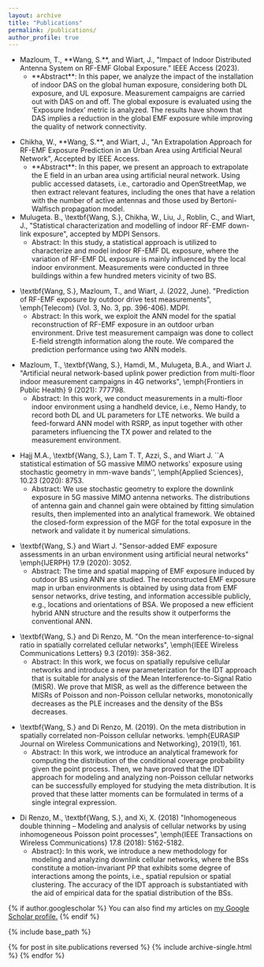 ```yaml
---
layout: archive
title: "Publications"
permalink: /publications/
author_profile: true
---
```


<ul>
  <li>Mazloum, T., **Wang, S.**, and Wiart, J., "Impact of Indoor Distributed Antenna System on RF-EMF Global Exposure." IEEE Access (2023).
    <ul><li>**Abstract**: In this paper, we analyze the impact of the installation of indoor DAS on the global human exposure, considering both DL exposure, and UL exposure. Measurement campaigns are carried out with DAS on and off. The global exposure is evaluated using the ‘Exposure Index’ metric is analyzed. The results have shown that DAS implies a reduction in the global EMF exposure while improving the quality of network connectivity.</li></ul>
  </li>
  
  <newline>  <newline>
  <li>Chikha, W., **Wang, S.**, and Wiart, J., "An Extrapolation Approach for RF-EMF Exposure Prediction in an Urban Area using Artificial Neural Network", Accepted by IEEE Access.
    <ul><li>**Abstract**: In this paper, we present an approach to extrapolate the E field in an urban area using artificial neural network. Using public accessed datasets, i.e., cartoradio and OpenStreetMap, we then extract relevant features, including the ones that have a relation with the number of active antennas and those used by Bertoni-Walfisch propagation model.</li></ul>
  </li>
  <newline>  <newline>

  <li>Mulugeta. B., \textbf{Wang, S.}, Chikha, W., Liu, J., Roblin, C., and Wiart, J., "Statistical characterization and modelling of indoor RF-EMF down-link exposure", accepted by MDPI Sensors.
    <ul><li>Abstract: In this study, a statistical approach is utilized to characterize and model indoor RF-EMF DL exposure, where the variation of RF-EMF DL exposure is mainly influenced by the local indoor environment. Measurements were conducted in three buildings within a few hundred meters vicinity of two BS.</li></ul>
  </li>

  <newline>  <newline>
  <li>\textbf{Wang, S.}, Mazloum, T., and Wiart, J. (2022, June). "Prediction of RF-EMF exposure by outdoor drive test measurements", \emph{Telecom} (Vol. 3, No. 3, pp. 396-406). MDPI.
    <ul><li>Abstract: In this work, we exploit the ANN model for the spatial reconstruction of RF-EMF exposure in an outdoor urban environment. Drive test measurement campaign was done to collect E-field strength information along the route. We compared the prediction performance using two ANN models.</li></ul>
  </li>

  <newline>  <newline>
  <li>Mazloum, T., \textbf{Wang, S.}, Hamdi, M., Mulugeta, B.A., and Wiart J. "Artificial neural network-based uplink power prediction from multi-floor indoor measurement campaigns in 4G networks", \emph{Frontiers in Public Health} 9 (2021): 777798.
    <ul><li>Abstract: In this work, we conduct measurements in a multi-floor indoor environment using a handheld device, i.e., Nemo Handy, to record both DL and UL parameters for LTE networks. We build a feed-forward ANN model with RSRP, as input together with other parameters influencing the TX power and related to the measurement environment.</li></ul>
  </li>

  <newline>  <newline>
  <li>Hajj M.A., \textbf{Wang, S.}, Lam T. T, Azzi, S., and Wiart J. ``A statistical estimation of 5G massive MIMO networks' exposure using stochastic geometry in mm-wave bands'', \emph{Applied Sciences}, 10.23 (2020): 8753.
    <ul><li>Abstract: We use stochastic geometry to explore the downlink exposure in 5G massive MIMO antenna networks. The distributions of antenna gain and channel gain were obtained by fitting simulation results, then implemented into an analytical framework. We obtained the closed-form expression of the MGF for the total exposure in the network and validate it by numerical simulations.
</li></ul>
  </li>

  <newline>  <newline>
  <li>\textbf{Wang, S.} and Wiart J. "Sensor-added EMF exposure assessments in an urban environment using artificial neural networks" \emph{IJERPH} 17.9 (2020): 3052.
    <ul><li>Abstract: The time and spatial mapping of EMF exposure induced by outdoor BS using ANN are studied. The reconstructed EMF exposure map in urban environments is obtained by using data from EMF sensor networks, drive testing, and information accessible publicly, e.g., locations and orientations of BSA. We proposed a new efficient hybrid ANN structure and the results show it outperforms the conventional ANN.
</li></ul>
  </li>

  <newline>  <newline>
  <li>\textbf{Wang, S.} and Di Renzo, M. "On the mean interference-to-signal ratio in spatially correlated cellular networks", \emph{IEEE Wireless Communications Letters} 9.3 (2019): 358-362. 
    <ul><li>Abstract: In this work, we focus on spatially repulsive cellular networks and introduce a new parameterization for the IDT approach that is suitable for analysis of the Mean Interference-to-Signal Ratio (MISR). We prove that MISR, as well as the difference between the MISRs of Poisson and non-Poisson cellular networks, monotonically decreases as the PLE increases and the density of the BSs decreases.
</li></ul>
  </li>

  <newline>  <newline>
  <li>\textbf{Wang, S.} and Di Renzo, M. (2019). On the meta distribution in spatially correlated non-Poisson cellular networks. \emph{EURASIP Journal on Wireless Communications and Networking}, 2019(1), 161.
    <ul><li>Abstract: In this work, we introduce an analytical framework for computing the distribution of the conditional coverage probability given the point process. Then, we have proved that the IDT approach for modeling and analyzing non-Poisson cellular networks can be successfully employed for studying the meta distribution. It is proved that these latter moments can be formulated in terms of a single integral expression. </li></ul>
  </li>

  <newline>  <newline>
  <li>Di Renzo, M., \textbf{Wang, S.}, and Xi, X. (2018) "Inhomogeneous double thinning – Modeling and analysis of cellular networks by using inhomogeneous Poisson point processes", \emph{IEEE Transactions on Wireless Communications} 17.8 (2018): 5162-5182.
    <ul><li>Abstract}: In this work, we introduce a new methodology for modeling and analyzing downlink cellular networks, where the BSs constitute a motion-invariant PP that exhibits some degree of interactions among the points, i.e., spatial repulsion or spatial clustering. The accuracy of the IDT approach is substantiated with the aid of empirical data for the spatial distribution of the BSs.
  </li></ul>
  </li>
</ul>



{% if author.googlescholar %}
  You can also find my articles on <u><a href="{{author.googlescholar}}">my Google Scholar profile</a>.</u>
{% endif %}

{% include base_path %}

{% for post in site.publications reversed %}
  {% include archive-single.html %}
{% endfor %}
